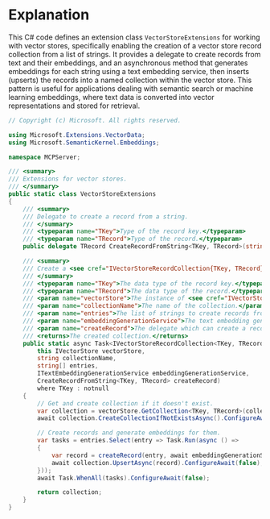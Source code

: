 # Explanation
This C# code defines an extension class `VectorStoreExtensions` for working with vector stores, specifically enabling the creation of a vector store record collection from a list of strings. It provides a delegate to create records from text and their embeddings, and an asynchronous method that generates embeddings for each string using a text embedding service, then inserts (upserts) the records into a named collection within the vector store. This pattern is useful for applications dealing with semantic search or machine learning embeddings, where text data is converted into vector representations and stored for retrieval.

```csharp
// Copyright (c) Microsoft. All rights reserved.

using Microsoft.Extensions.VectorData;
using Microsoft.SemanticKernel.Embeddings;

namespace MCPServer;

/// <summary>
/// Extensions for vector stores.
/// </summary>
public static class VectorStoreExtensions
{
    /// <summary>
    /// Delegate to create a record from a string.
    /// </summary>
    /// <typeparam name="TKey">Type of the record key.</typeparam>
    /// <typeparam name="TRecord">Type of the record.</typeparam>
    public delegate TRecord CreateRecordFromString<TKey, TRecord>(string text, ReadOnlyMemory<float> vector) where TKey : notnull;

    /// <summary>
    /// Create a <see cref="IVectorStoreRecordCollection{TKey, TRecord}"/> from a list of strings by:
    /// </summary>
    /// <typeparam name="TKey">The data type of the record key.</typeparam>
    /// <typeparam name="TRecord">The data type of the record.</typeparam>
    /// <param name="vectorStore">The instance of <see cref="IVectorStore"/> used to create the collection.</param>
    /// <param name="collectionName">The name of the collection.</param>
    /// <param name="entries">The list of strings to create records from.</param>
    /// <param name="embeddingGenerationService">The text embedding generation service.</param>
    /// <param name="createRecord">The delegate which can create a record for each string and its embedding.</param>
    /// <returns>The created collection.</returns>
    public static async Task<IVectorStoreRecordCollection<TKey, TRecord>> CreateCollectionFromListAsync<TKey, TRecord>(
        this IVectorStore vectorStore,
        string collectionName,
        string[] entries,
        ITextEmbeddingGenerationService embeddingGenerationService,
        CreateRecordFromString<TKey, TRecord> createRecord)
        where TKey : notnull
    {
        // Get and create collection if it doesn't exist.
        var collection = vectorStore.GetCollection<TKey, TRecord>(collectionName);
        await collection.CreateCollectionIfNotExistsAsync().ConfigureAwait(false);

        // Create records and generate embeddings for them.
        var tasks = entries.Select(entry => Task.Run(async () =>
        {
            var record = createRecord(entry, await embeddingGenerationService.GenerateEmbeddingAsync(entry).ConfigureAwait(false));
            await collection.UpsertAsync(record).ConfigureAwait(false);
        }));
        await Task.WhenAll(tasks).ConfigureAwait(false);

        return collection;
    }
}
```